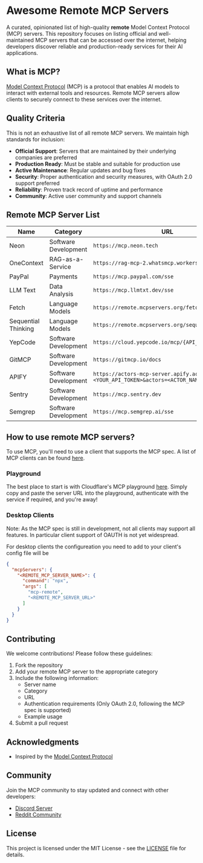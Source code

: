 # Awesome Remote MCP Servers

A curated, opinionated list of high-quality **remote** Model Context Protocol (MCP) servers. This repository focuses on listing official and well-maintained MCP servers that can be accessed over the internet, helping developers discover reliable and production-ready services for their AI applications.

## What is MCP?

[Model Context Protocol](https://modelcontextprotocol.io/) (MCP) is a protocol that enables AI models to interact with external tools and resources. Remote MCP servers allow clients to securely connect to these services over the internet. 

## Quality Criteria

This is not an exhaustive list of all remote MCP servers. We maintain high standards for inclusion:

- **Official Support**: Servers that are maintained by their underlying companies are preferred
- **Production Ready**: Must be stable and suitable for production use
- **Active Maintenance**: Regular updates and bug fixes
- **Security**: Proper authentication and security measures, with OAuth 2.0 support preferred
- **Reliability**: Proven track record of uptime and performance
- **Community**: Active user community and support channels

## Remote MCP Server List

| Name | Category | URL | Authentication | Maintainer |
|------|----------|-------------|----------------|------------|
| Neon | Software Development | `https://mcp.neon.tech` | OAuth2.0 | [Neon](https://neon.tech) |
| OneContext | RAG-as-a-Service | `https://rag-mcp-2.whatsmcp.workers.dev/sse` | OAuth2.0 | [OneContext](https://onecontext.ai) |
| PayPal | Payments | `https://mcp.paypal.com/sse` | OAuth2.0 | [PayPal](https://paypal.com) |
| LLM Text | Data Analysis | `https://mcp.llmtxt.dev/sse` | Open | [LLM Text](https://llmtxt.dev) |
| Fetch | Language Models | `https://remote.mcpservers.org/fetch` | Open | [Chathub](https://chathub.gg) |
| Sequential Thinking | Language Models | `https://remote.mcpservers.org/sequentialthinking` | Open | [Chathub](https://chathub.gg) |
| YepCode | Software Development | `https://cloud.yepcode.io/mcp/{API_KEY}/sse` | API Key | [YepCode](https://yepcode.io) |
| GitMCP | Software Development | `https://gitmcp.io/docs` | Open | [GitMCP](https://gitmcp.com) |
| APIFY | Software Development | `https://actors-mcp-server.apify.actor/sse?token=<YOUR_API_TOKEN>&actors=<ACTOR_NAMES>` | API Key | [Apify](https://apify.com) |
| Sentry | Software Development | `https://mcp.sentry.dev` | OAuth | [Sentry](https://sentry.io) |
| Semgrep | Software Development | `https://mcp.semgrep.ai/sse` | Open | [Semgrep](https://semgrep.dev/) |

## How to use remote MCP servers?

To use MCP, you'll need to use a client that supports the MCP spec. 
A list of MCP clients can be found [here](https://modelcontextprotocol.io/clients).


### Playground
The best place to start is with Cloudflare's MCP playground [here](https://playground.ai.cloudflare.com/).
Simply copy and paste the server URL into the playground, authenticate with the service if required, and you're away!

### Desktop Clients 

Note: As the MCP spec is still in development, not all clients may support all features. In particular client support of OAUTH is not yet widespread.

For desktop clients the configureation you need to add to your client's config file will be 

```json
{
  "mcpServers": {
    "<REMOTE_MCP_SERVER_NAME>": {
      "command": "npx",
      "args": [
        "mcp-remote",
        "<REMOTE_MCP_SERVER_URL>"
      ]
    }
  }
}
```

## Contributing

We welcome contributions! Please follow these guidelines:

1. Fork the repository
2. Add your remote MCP server to the appropriate category
3. Include the following information:
   - Server name
   - Category
   - URL
   - Authentication requirements (Only OAuth 2.0, following the MCP spec is supported)
   - Example usage
4. Submit a pull request

## Acknowledgments

- Inspired by the [Model Context Protocol](https://modelcontextprotocol.io/)

## Community

Join the MCP community to stay updated and connect with other developers:

- [Discord Server](https://discord.com/invite/TFE8FmjCdS)
- [Reddit Community](https://www.reddit.com/r/mcp/)

## License

This project is licensed under the MIT License - see the [LICENSE](LICENSE) file for details.
